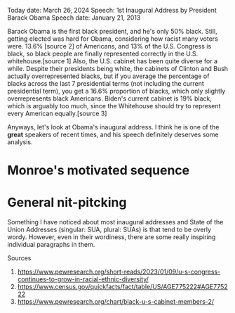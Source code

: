 
Today date: March 26, 2024
Speech: 1st Inaugural Address by President Barack Obama
Speech date: January 21, 2013

Barack Obama is the first black president, and he's only 50% black. Still, getting elected was hard for Obama, considering how racist many voters were. 13.6% [source 2] of Americans, and 13% of the U.S. Congress is black, so black people are finally represented correctly in the U.S. whitehouse.[source 1] Also, the U.S. cabinet has been quite diverse for a while. Despite their presidents being white, the cabinets of Clinton and Bush actually overrepresented blacks, but if you average the percentage of blacks across the last 7 presidential terms (not including the current presidential term), you get <!-- (27+20+19+13+6+25+6)/7 = --> a 16.6% proportion of blacks, which only slightly overrepresents black Americans. Biden's current cabinet is 19% black, which is arguably too much, since the Whitehouse should try to represent every American equally.[source 3]

Anyways, let's look at Obama's inaugural address. I think he is one of the **great** speakers of recent times, and his speech definitely deserves some analysis.

# Monroe's motivated sequence


# General nit-pitcking

Something I have noticed about most inaugural addresses and State of the Union Addresses (singular: SUA, plural: SUAs) is that tend to be overly wordy. However, even in their wordiness, there are some really inspiring individual paragraphs in them.

Sources
1. https://www.pewresearch.org/short-reads/2023/01/09/u-s-congress-continues-to-grow-in-racial-ethnic-diversity/
2. https://www.census.gov/quickfacts/fact/table/US/AGE775222#AGE775222
3. https://www.pewresearch.org/chart/black-u-s-cabinet-members-2/
